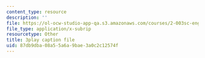 ```yaml
---
content_type: resource
description: ''
file: https://ol-ocw-studio-app-qa.s3.amazonaws.com/courses/2-003sc-engineering-dynamics-fall-2011/87db9dba08a55a6a9bae3a0c2c12574f_OxcCPTc_bXw.vtt
file_type: application/x-subrip
resourcetype: Other
title: 3play caption file
uid: 87db9dba-08a5-5a6a-9bae-3a0c2c12574f
---
```


